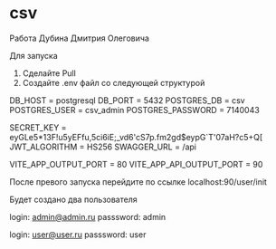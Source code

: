 # csv

Работа Дубина Дмитрия Олеговича

Для запуска

1. Сделайте Pull
2. Создайте .env файл со следующей структурой

DB_HOST = postgresql
DB_PORT = 5432
POSTGRES_DB = csv
POSTGRES_USER = csv_admin
POSTGRES_PASSWORD = 7140043

SECRET_KEY = eyGLe5*13F!u5yEFfu,5ci6iE;_vd6'cS7p.fm2gd$eypG`T'07aH?c5+Q[
JWT_ALGORITHM = HS256
SWAGGER_URL = /api

VITE_APP_OUTPUT_PORT = 80
VITE_APP_API_OUTPUT_PORT = 90

После превого запуска перейдите по ссылке localhost:90/user/init

Будет создано два пользователя

login: admin@admin.ru
passsword: admin

login: user@user.ru
passsword: user